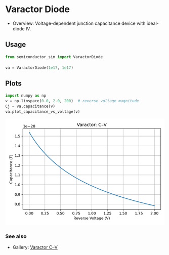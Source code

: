 # Varactor Diode

- Overview: Voltage-dependent junction capacitance device with ideal-diode IV.

## Usage

```python
from semiconductor_sim import VaractorDiode

va = VaractorDiode(1e17, 1e17)
```

## Plots

```python
import numpy as np
v = np.linspace(0.0, 2.0, 200)  # reverse voltage magnitude
Cj = va.capacitance(v)
va.plot_capacitance_vs_voltage(v)
```

![Varactor: C–V](../images/varactor_cv.png)

### See also

- Gallery: [Varactor C–V](../gallery.md#other-devices)
